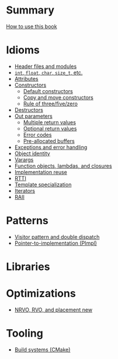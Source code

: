 # Summary

[How to use this book](./how_to_use_this_book.md)

# Idioms

- [Header files and modules]()
- [`int`, `float`, `char`, `size_t`, etc.]()
- [Attributes]()
- [Constructors](./idioms/constructors.md)
  - [Default constructors](./idioms/constructors/default_constructors.md)
  - [Copy and move constructors](./idioms/constructors/copy_and_move_constructors.md)
  - [Rule of three/five/zero](./idioms/constructors/rule_of_three_five_zero.md)
- [Destructors](./idioms/destructors.md)
- [Out parameters](./idioms/out_parameters.md)
  - [Multiple return values](./idioms/out_params/multiple_return.md)
  - [Optional return values](./idioms/out_params/optional_return.md)
  - [Error codes](./idioms/out_params/error_codes.md)
  - [Pre-allocated buffers](./idioms/out_params/pre-allocated_buffers.md)
- [Exceptions and error handling](./idioms/exceptions.md)
- [Object identity](./idioms/object_identity.md)
- [Varargs](./idioms/varargs.md)
- [Function objects, lambdas, and closures](./idioms/function_objects_and_lambdas.md)
- [Implementation reuse](./idioms/implementation_reuse.md)
- [RTTI](./idioms/rtti.md)
- [Template specialization](./idioms/template_specialization.md)
- [Iterators](./idioms/iterators.md)
- [RAII](./idioms/raii.md)

# Patterns

- [Visitor pattern and double dispatch](./patterns/visitor_pattern.md)
- [Pointer-to-implementation (PImpl)](./patterns/pimpl.md)

# Libraries

# Optimizations

- [NRVO, RVO, and placement new](./optimizations/rvo_and_placement_new.md)

# Tooling

- [Build systems (CMake)](./tooling/build_systems.md)
